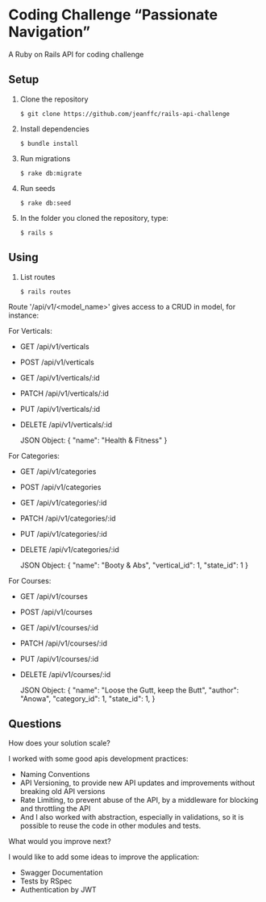 # Coding Challenge “Passionate Navigation”

A Ruby on Rails API for coding challenge

## Setup

1. Clone the repository

   `$ git clone https://github.com/jeanffc/rails-api-challenge`

2. Install dependencies

   `$ bundle install`

3. Run migrations

   `$ rake db:migrate`

4. Run seeds

   `$ rake db:seed`

5. In the folder you cloned the repository, type:

   `$ rails s`

## Using

1. List routes

   `$ rails routes`

Route '/api/v1/<model_name>' gives access to a CRUD in model, for instance:

For Verticals:

- GET /api/v1/verticals
- POST /api/v1/verticals
- GET /api/v1/verticals/:id
- PATCH /api/v1/verticals/:id
- PUT /api/v1/verticals/:id
- DELETE /api/v1/verticals/:id

  JSON Object:
  {
  "name": "Health & Fitness"
  }

For Categories:

- GET /api/v1/categories
- POST /api/v1/categories
- GET /api/v1/categories/:id
- PATCH /api/v1/categories/:id
- PUT /api/v1/categories/:id
- DELETE /api/v1/categories/:id

  JSON Object:
  {
  "name": "Booty & Abs",
  "vertical_id": 1,
  "state_id": 1
  }

For Courses:

- GET /api/v1/courses
- POST /api/v1/courses
- GET /api/v1/courses/:id
- PATCH /api/v1/courses/:id
- PUT /api/v1/courses/:id
- DELETE /api/v1/courses/:id

  JSON Object:
  {
  "name": "Loose the Gutt, keep the Butt",
  "author": "Anowa",
  "category_id": 1,
  "state_id": 1,
  }

## Questions

How does your solution scale?

I worked with some good apis development practices:

- Naming Conventions
- API Versioning, to provide new API updates and improvements without breaking old API versions
- Rate Limiting, to prevent abuse of the API, by a middleware for blocking and throttling the API
- And I also worked with abstraction, especially in validations, so it is possible to reuse the code in other modules and tests.

What would you improve next?

I would like to add some ideas to improve the application:

- Swagger Documentation
- Tests by RSpec
- Authentication by JWT
